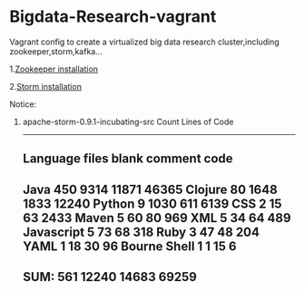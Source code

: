 Bigdata-Research-vagrant
=============

Vagrant config to create a virtualized big data research cluster,including zookeeper,storm,kafka...

1.[Zookeeper installation](http://zookeeper.apache.org/doc/r3.4.6/zookeeperStarted.html#sc_Download)

2.[Storm installation](http://storm.incubator.apache.org/documentation/Setting-up-a-Storm-cluster.html)



Notice:

1. apache-storm-0.9.1-incubating-src Count Lines of Code


    -------------------------------------------------------------------------------
    Language                     files          blank        comment           code
    -------------------------------------------------------------------------------
    Java                           450           9314          11871          46365
    Clojure                         80           1648           1833          12240
    Python                           9           1030            611           6139
    CSS                              2             15             63           2433
    Maven                            5             60             80            969
    XML                              5             34             64            489
    Javascript                       5             73             68            318
    Ruby                             3             47             48            204
    YAML                             1             18             30             96
    Bourne Shell                     1              1             15              6
    -------------------------------------------------------------------------------
    SUM:                           561          12240          14683          69259
    -------------------------------------------------------------------------------
 

  


